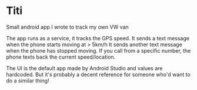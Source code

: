 Titi
====

Small android app I wrote to track my own VW van

The app runs as a service, it tracks the GPS speed. It sends a text message when the phone starts moving at > 5km/h
It sends another text message when the phone has stopped moving.
If you call from a specific number, the phone texts back the current speed/location.

The UI is the default app made by Android Studio and values are hardcoded. 
But it's probably a decent reference for someone who'd want to do a similar thing!
